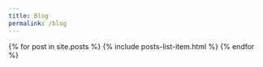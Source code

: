 ```yaml
---
title: Blog
permalink: /blog
---
```


{% for post in site.posts %}
{% include posts-list-item.html %}
{% endfor %}